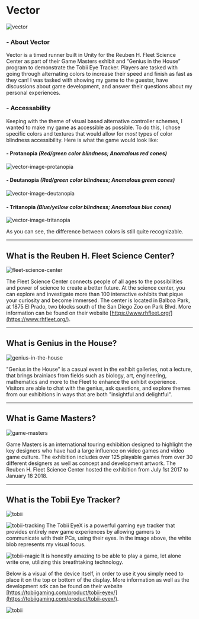 # **Vector**

![vector][vector-image]

### - About Vector

Vector is a timed runner built in Unity for the Reuben H. Fleet Science Center as part of their Game Masters exhibit and “Genius in the House” program to demonstrate the Tobii Eye Tracker. Players are tasked with going through alternating colors to increase their speed and finish as fast as they can! I was tasked with showing my game to the guestsr, have discussions about game development, and answer their questions about my personal experiences.

### - Accessability

Keeping with the theme of visual based alternative controller schemes, I wanted to make my game as accessible as possible. To do this, I chose specific colors and textures that would allow for *most* types of color blindness accessibility. Here is what the game would look like:

#### - Protanopia *(Red/green color blindness; Anomalous red cones)*
![vector-image-protanopia][vector-image-protanopia]
  
#### - Deutanopia *(Red/green color blindness; Anomalous green cones)*
![vector-image-deutanopia][vector-image-deutanopia]
  
#### - Tritanopia *(Blue/yellow color blindness; Anomalous blue cones)*
![vector-image-tritanopia][vector-image-tritanopia]

As you can see, the difference between colors is still quite recognizable.

----

## **What is the Reuben H. Fleet Science Center?**
![fleet-science-center][fleet-science-center-logo]

The Fleet Science Center connects people of all ages to the possibilities and power of science to create a better future. At the science center, you can explore and investigate more than 100 interactive exhibits that pique your curiosity and become immersed. The center is located in Balboa Park, at 1875 El Prado, two blocks south of the San Diego Zoo on Park Blvd. More information can be found on their website [https://www.rhfleet.org/](https://www.rhfleet.org/).

----

## **What is Genius in the House?**
![genius-in-the-house][genius-in-the-house-logo]

"Genius in the House" is a casual event in the exhibit galleries, not a lecture, that brings brainiacs from fields such as biology, art, engineering, mathematics and more to the Fleet to enhance the exhibit experience. Visitors are able to chat with the genius, ask questions, and explore themes from our exhibitions in ways that are both "insightful and delightful".

----

## **What is Game Masters?**
![game-masters][game-masters-logo]

Game Masters is an international touring exhibition designed to highlight the key designers who have had a large influence on video games and video game culture. The exhibition includes over 125 playable games from over 30 different designers as well as concept and development artwork. The Reuben H. Fleet Science Center hosted the exhibition from July 1st 2017 to January 18 2018.

----

## **What is the Tobii Eye Tracker?**
![tobii][tobii-logo]

![tobii-tracking][tobii-tracking]
The Tobii EyeX is a powerful gaming eye tracker that provides entirely new game experiences by allowing gamers to communicate with their PCs, using their eyes. In the image above, the white blob represents my visual focus.

![tobii-magic][tobii-magic]
It is honestly amazing to be able to play a game, let alone write one, utilizing this breathtaking technology.

Below is a visual of the device itself, in order to use it you simply need to place it on the top or bottom of the display. More information as well as the development sdk can be found on their website [https://tobiigaming.com/product/tobii-eyex/](https://tobiigaming.com/product/tobii-eyex/).



![tobii][tobii-device]

[vector-logo]: https://i.imgur.com/CewjFyL.png "Vector"
[vector-image]: https://i.imgur.com/JmFerUy.png "Vector Gameplay"
[vector-image-protanopia]: https://i.imgur.com/EAN5RZA.png "Vector Gameplay with Protanopia"
[vector-image-deutanopia]: https://i.imgur.com/pkSM5QZ.png "Vector Gameplay with Deutanopia"
[vector-image-tritanopia]: https://i.imgur.com/1rujBLv.png "Vector Gameplay with Tritanopia"

[vector-gameplay]: https://i.imgur.com/i9tsr2J.gifv "Vector"

[fleet-science-center-logo]: http://www.jasonlatimer.com/images/fleet_logo115x119.png?crc=4171433914 "Reuben H. Fleet Science Center"
[genius-in-the-house-logo]: https://www.rhfleet.org/sites/default/files/genius_showpage-header.jpg "Genius in the House"
[game-masters-logo]: http://blog.thebehemoth.com/wp-content/uploads/2017/06/Game-Masters_w.jpg "Game Masters"

[tobii-logo]: http://minjieli.com/wp-content/uploads/2017/12/Tobii_eye_tracking_Logo_Black_web-300x167.jpg "Tobii Eye Tracker"
[tobii-device]: https://2arguh3ihec53g3h99121n8o-wpengine.netdna-ssl.com/wp-content/uploads/2015/12/Tobii_Eyex_Tracker.png "Tobii EyeX"
[tobii-tracking]: http://i.imgur.com/Pc6TPHH.gif "Tobii EyeX in action"
[tobii-magic]: https://46at5v2qu559o0iolpuib8xq4-wpengine.netdna-ssl.com/wp-content/uploads/2016/03/Header.gif "Magic"
